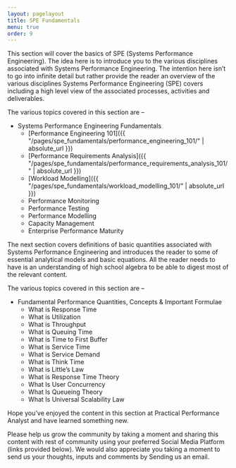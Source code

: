 ```yaml
---
layout: pagelayout
title: SPE Fundamentals
menu: true
order: 9
---
```


This section will cover the basics of SPE (Systems Performance Engineering). The idea here is to introduce you to the various disciplines associated with Systems Performance Engineering. The intention here isn’t to go into infinite detail but rather provide the reader an overview of the various disciplines Systems Performance Engineering (SPE) covers including a high level view of the associated processes, activities and deliverables.

The various topics covered in this section are –

* Systems Performance Engineering Fundamentals
  * [Performance Engineering 101]({{ "/pages/spe_fundamentals/performance_engineering_101/" | absolute_url }})
  * [Performance Requirements Analysis]({{ "/pages/spe_fundamentals/performance_requirements_analysis_101/" | absolute_url }})
  * [Workload Modelling]({{ "/pages/spe_fundamentals/workload_modelling_101/" | absolute_url }})
  * Performance Monitoring
  * Performance Testing
  * Performance Modelling
  * Capacity Management
  * Enterprise Performance Maturity

The next section covers definitions of basic quantities associated with Systems Performance Engineering and introduces the reader to some of essential analytical models and basic equations. All the reader needs to have is an understanding of high school algebra to be able to digest most of the relevant content.

The various topics covered in this section are –

* Fundamental Performance Quantities, Concepts & Important Formulae
  * What is Response Time
  * What is Utilization
  * What is Throughput
  * What is Queuing Time
  * What is Time to First Buffer
  * What is Service Time
  * What is Service Demand
  * What is Think Time
  * What is Little’s Law
  * What is Response Time Theory
  * What Is User Concurrency
  * What Is Queueing Theory
  * What Is Universal Scalability Law

Hope you’ve enjoyed the content in this section at Practical Performance Analyst and have learned something new. 

Please help us grow the community by taking a moment and sharing this content with rest of community using your preferred Social Media Platform (links provided below). We would also appreciate you taking a moment to send us your thoughts, inputs and comments by Sending us an email.
